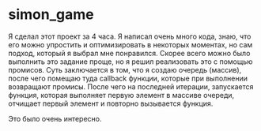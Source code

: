 # simon_game

Я сделал этот проект за 4 часа.
Я написал очень много кода, знаю, что его можно упростить и оптимизировать в некоторых моментах, но сам подход, который я выбрал мне понравился.
Скорее всего можно было выполнить это задание проще, но я решил реализовать это с помощью промисов. Суть заключается в том, что я создаю очередь (массив),
после чего помещаю туда callback функции, которые при выполнении возвращают промисы.
После чего на последней итерации, запускается функция, которая выполняет первую элемент в массиве очереди, отчищает первый элемент и повторно вызывается функция.

Это было очень интересно.
